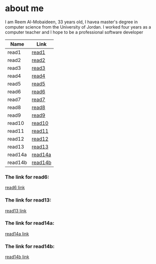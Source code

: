 # about me
I am Reem Al-Mobaideen, 33 years old, I havea master's degree in computer science from the University of Jordan. I worked  four years as a computer teacher and I hope to be a professional software developer                       

Name    | Link                    |
------- | --------------------    | 
read1   | [read1](201/read1.md)   | 
read2   | [read2](201/read2.md)   |  
read3   | [read3](201/read3.md)   |
read4   | [read4](201/read4.md)   |
read5   | [read5](201/read5.md)   |
read6   | [read6](201/read6.md)   |
read7   | [read7](201/read7.md)   |
read8   | [read8](201/read8.md)   |
read9   | [read9](201/read9.md)   |
read10  | [read10](201/read10.md) |
read11  | [read11](201/read11.md) |
read12  | [read12](201/read12.md) |
read13  | [read13](201/read13.md) |
read14a | [read14a](201/read14.md)|
read14b | [read14b](201/read15.md)|



### The link for read6: 
[read6 link](http://simpleprogrammer.com/2013/07/15/understanding-the-problem-domain-is-the-hardest-part-of-programming)


### The link for read13: 
[read13 link](https://github.com/Reem-mobaideen/reading-notes/commit/72878fdacda396d172bf323c4b53bf776cb279f1)

### The link for read14a:
[read14a link](https://reem-mobaideen.github.io/reading-notes/201/read14a.html)


### The link for read14b:
[read14b link](https://reem-mobaideen.github.io/reading-notes/201/read14b.html)
